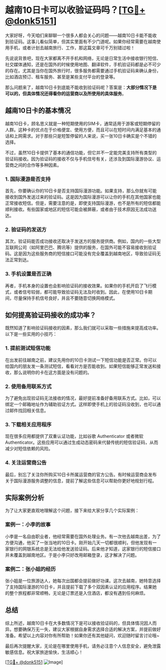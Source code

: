 # 越南10日卡可以收验证码吗？[[TG💪+ @donk5151](https://t.me/s/donk5151)]

大家好呀，今天咱们来聊聊一个很多人都会关心的问题——越南10日卡能不能收到验证码。这事儿看似简单，但其实里面有不少门道呢。如果你经常需要在越南使用手机，或者计划去越南旅行、工作，那这篇文章可千万别错过啦！

先说说背景吧，现在大家都离不开手机和网络，无论是日常生活中接收银行短信、社交媒体通知，还是在国外的时候使用地图、翻译软件，手机验证码都是必不可少的存在。尤其是当你在国外旅行时，很多服务都需要通过手机验证码来确认身份，比如酒店预订、租车服务、甚至是某些支付平台的登录等。

那么问题来了，越南10日卡到底能不能收到验证码呢？答案是：**大部分情况下是可以的，但具体情况还得看你的运营商以及所使用的具体服务**。

## 越南10日卡的基本情况

越南10日卡，顾名思义就是一种短期使用的SIM卡，通常适用于游客或短期停留的人群。这种卡的优点在于价格便宜、使用方便，而且可以在短时间内满足基本的通话和上网需求。对于那些只是短暂停留的人来说，买一张10日卡确实是个不错的选择。

不过，虽然10日卡提供了基本的通信功能，但它并不一定能完美支持所有类型的验证码接收。因为验证码的接收不仅与手机信号有关，还涉及到国际漫游协议、运营商之间的合作等多种因素。

### 1. 国际漫游是否支持

首先，你要确认你的10日卡是否支持国际漫游功能。如果支持，那么你就有可能接收到国外发送过来的验证码。这是因为国际漫游可以让你的手机在其他国家也能正常接收短信。但是，需要注意的是，即使支持国际漫游，也不是所有的短信都能顺利接收。有些国家或地区的短信可能会被屏蔽，或者由于技术原因无法成功送达。

### 2. 验证码的发送方

其次，验证码能否成功接收还取决于发送方的服务提供商。例如，国内的一些大型互联网公司（如阿里巴巴、腾讯等）提供的服务，在国外可能不容易接收到验证码。这是因为这些服务商的短信接口可能没有完全覆盖到越南地区，导致验证码无法正常到达。

### 3. 手机设置是否正确

再者，手机本身的设置也会影响验证码的接收效果。如果你的手机开启了飞行模式，或者信号较弱，都可能导致验证码无法及时收到。因此，在使用10日卡期间，尽量保持手机信号良好，并且不要随意切换网络模式。

## 如何提高验证码接收的成功率？

既然知道了影响验证码接收的因素，那么我们就可以采取一些措施来提高成功率。以下是一些实用的小技巧：

### 1. 提前测试短信功能

在出发前往越南之前，建议先用你的10日卡测试一下短信功能是否正常。你可以给国内的朋友发一条测试短信，看看对方是否能收到。如果短信能够正常发送和接收，那么说明你的卡在这方面是没有问题的。

### 2. 使用备用联系方式

为了避免出现验证码无法接收的情况，最好提前准备好备用联系方式。比如，可以绑定一个邮箱地址作为辅助验证方式。这样即使手机上的验证码没收到，也可以通过邮件找回相关信息。

### 3. 下载相关应用程序

现在很多应用都提供了双重认证功能，比如谷歌 Authenticator 或者微软 Authenticator。这些应用可以通过生成动态密码来代替传统的短信验证码，从而减少对短信依赖的风险。

### 4. 关注运营商公告

最后，别忘了关注你所购买10日卡所属运营商的官方公告。有时候运营商会发布关于国际漫游服务调整的信息，提前了解这些信息可以帮助你更好地规划行程。

## 实际案例分析

为了让大家更直观地理解这个问题，接下来给大家分享几个实际案例：

### 案例一：小李的故事

小李是一名自由职业者，他经常需要在国外处理业务。有一次他去越南出差，为了方便沟通，他买了一张当地的10日卡。刚开始几天一切都很顺利，但他发现有一家银行的网银系统总是无法给他发送验证码。后来他才知道，这家银行的短信接口并未覆盖到越南地区。于是小李只好改用邮箱登录，这才解决了问题。

### 案例二：张小姐的经历

张小姐是一位旅游达人，她每次出国都会提前做好功课。这次去越南，她特意选择了支持国际漫游的10日卡，并且提前下载了多个双因素认证的应用程序。结果她的整个旅程都非常顺畅，无论是订票还是入住酒店，都没有遇到任何麻烦。

## 总结

综上所述，越南10日卡在大多数情况下是可以接收验证码的，但具体情况因人而异。想要确保万无一失，建议大家根据自身需求选择合适的解决方案，并提前做好准备。希望以上内容对你有所帮助！如果你还有其他疑问，欢迎随时留言讨论哦~

最后再次提醒大家，无论是在哪里使用手机，请务必注意个人信息安全，避免泄露敏感信息。祝大家旅途愉快，生活顺心！

[[TG💪+ @donk5151](https://t.me/s/donk5151) ![Image](https://i.postimg.cc/rwNCRYN7/Snipaste-2025-04-30-17-27-05.png)]